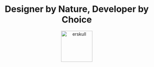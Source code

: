 <h1 align="center">
Designer by Nature, Developer by Choice
</h1>

<p align="center">
<a href="https://erskull.now.sh/">
    <img src="https://erskull.now.sh/avatar.png" alt="erskull" width="100" height="100">
  </a>
</p>